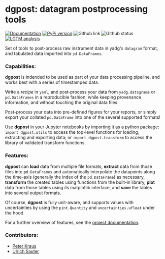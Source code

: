 # dgpost: datagram postprocessing tools

[![Documentation](https://badgen.net/badge/docs/dgbowl.github.io/grey?icon=firefox)](https://dgbowl.github.io/dgpost)
[![PyPi version](https://badgen.net/pypi/v/dgpost/?icon=pypi)](https://pypi.org/project/dgpost)
![Github link](https://badgen.net/github/tag/dgbowl/dgpost/?icon=github)
![Github status](https://badgen.net/github/checks/dgbowl/dgpost/?icon=github)
[![LGTM analysis](https://badgen.net/lgtm/grade/g/dgbowl/dgpost/python/?logo=lgtm)](https://lgtm.com/projects/g/dgbowl/dgpost/context:python)

Set of tools to post-process raw instrument data in yadg's `datagram` format, and
tabulated data imported into `pd.DataFrames`.

### Capabilities:
**dgpost** is indended to be used as part of your data processing pipeline, and 
works best with a series of timestamped data.

Write a *recipe* in `yaml`, and post-process your data from `yadg.datagrams` or 
`pd.DataFrames` in a reproducible fashion, while keeping provenance information, 
and without touching the original data files.

Post-process your data into pre-defined figures for your reports, or simply export
your collated `pd.DataFrame` into one of the several supported formats!

Use **dgpost** in your Jupyter notebooks by importing it as a python package:
`import dgpost.utils` to access the top-level functions for loading, extracting
and exporting data; or `import dgpost.transform` to access the library of validated
transform functions.

### Features:

**dgpost** can **load** data from multiple file formats, **extract** data from those 
files into `pd.DataFrames` and automatically interpolate the datapoints along the 
time-axis (generally the index of the `pd.DataFrame`) as necessary, **transform**
the created tables using functions from the built-in library, **plot** data from 
those tables using its matplotlib interface, and **save** the tables into several
output formats.

Of course, **dgpost** is fully unit-aware, and supports values with uncertainties 
by using the `pint.Quantity` and `uncertainties.ufloat` under the hood.

For a further overview of features, see the [project documentation](https://dgbowl.github.io/dgpost).

### Contributors:
- [Peter Kraus](http://github.com/PeterKraus)
- [Ulrich Sauter](http://github.com/ileu)

